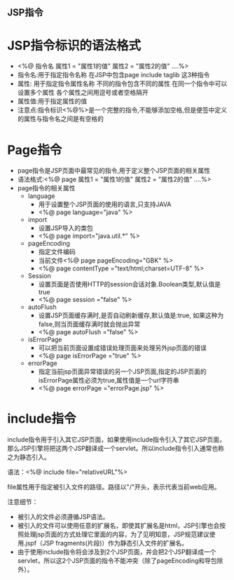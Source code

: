 JSP指令
-
# JSP指令标识的语法格式

- <%@ 指令名  属性1 = "属性1的值" 属性2 = "属性2的值" ....%>
- 指令名:用于指定指令名称 在JSP中包含page include taglib 这3种指令
- 属性: 用于指定指令属性名称 不同的指令包含不同的属性 在同一个指令中可以设置多个属性 各个属性之间用逗号或者空格隔开
- 属性值:用于指定属性的值
- 注意点:指令标识<%@%>是一个完整的指令,不能够添加空格,但是便签中定义的属性与指令名之间是有空格的

# Page指令
- page指令是JSP页面中最常见的指令,用于定义整个JSP页面的相关属性
- 语法格式:<%@ page  属性1 = "属性1的值" 属性2 = "属性2的值" ....%>
- page指令的相关属性 
    - language
        - 用于设置整个JSP页面的使用的语言,只支持JAVA
        - <%@ page language="java" %>
    - import
        - 设置JSP导入的类包
        - <%@ page import="java.util.*" %>
    - pageEncoding
        - 指定文件编码
        - 当前文件<%@ page pageEncoding="GBK" %>
        - <%@ page contentType ="text/html;charset=UTF-8" %>
    - Session
        - 设置页面是否使用HTTP的session会话对象.Boolean类型,默认值是true
        - <%@ page session ="false" %>
    - autoFlush
        - 设置JSP页面缓存满时,是否自动刷新缓存,默认值是:true, 如果这种为false,则当页面缓存满时就会抛出异常
        - <%@ page autoFlush ="false" %>
    - isErrorPage
        - 可以把当前页面设置成错误处理页面来处理另外jsp页面的错误
        - <%@ page isErrorPage ="true" %>
    - errorPage
        - 指定当前jsp页面异常错误的另一个JSP页面,指定的JSP页面的isErrorPage属性必须为true,属性值是一个url字符串
        - <%@ page errorPage ="errorPage.jsp" %>
# include指令
include指令用于引入其它JSP页面，如果使用include指令引入了其它JSP页面，那么JSP引擎将把这两个JSP翻译成一个servlet。所以include指令引入通常也称之为静态引入。

语法：<%@ include file="relativeURL"%>

file属性用于指定被引入文件的路径。路径以"/"开头，表示代表当前web应用。

注意细节：
- 被引入的文件必须遵循JSP语法。
- 被引入的文件可以使用任意的扩展名，即使其扩展名是html，JSP引擎也会按照处理jsp页面的方式处理它里面的内容，为了见明知意，JSP规范建议使用.jspf（JSP fragments(片段)）作为静态引入文件的扩展名。
- 由于使用include指令将会涉及到2个JSP页面，并会把2个JSP翻译成一个servlet，所以这2个JSP页面的指令不能冲突（除了pageEncoding和导包除外）。